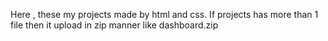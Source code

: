 Here , these my projects made by html and css. 
If projects has more than 1 file then it upload in zip manner like dashboard.zip
